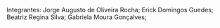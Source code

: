 Integrantes: 
Jorge Augusto de Oliveira Rocha; 
Erick Domingos Guedes;
Beatriz Regina Silva;
Gabriela Moura Gonçalves; 
